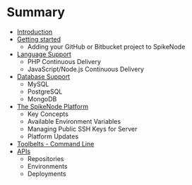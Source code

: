 # Summary

* [Introduction](README.md)
* [Getting started](getting_started.md)
   * Adding your GitHub or Bitbucket project to SpikeNode
* [Language Support](language_support.md)
   * PHP Continuous Delivery
   * JavaScript/Node.js Continuous Delivery
* [Database Support](database_support.md)
   * MySQL
   * PostgreSQL
   * MongoDB
* [The SpikeNode Platform](the_spikenode_platform.md)
   * Key Concepts
   * Available Environment Variables
   * Managing Public SSH Keys for Server
   * Platform Updates
* [Toolbelts - Command Line](toolbelts_-_command_line.md)
* [APIs](apis.md)
   * Repositories
   * Environments
   * Deployments

